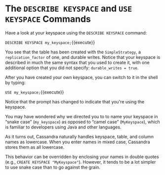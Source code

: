 # The `DESCRIBE KEYSPACE` and `USE KEYSPACE` Commands

Have a look at your keyspace using the `DESCRIBE KEYSPACE` command:

`DESCRIBE KEYSPACE my_keyspace;`{{execute}}

You see that the table has been created with the `SimpleStrategy`, a `replication_factor` of one, and durable writes. Notice that your keyspace is described in much the same syntax that you used to create it, with one additional option that you did not specify: `durable_writes = true`.

After you have created your own keyspace, you can switch to it in the shell by typing:

`USE my_keyspace;`{{execute}}

Notice that the prompt has changed to indicate that you're using the keyspace.

You may have wondered why we directed you to to name your keyspace in &ldquo;snake case&rdquo; (`my_keyspace`) as opposed to &ldquo;camel case&rdquo; (`MyKeyspace`), which is familiar to developers using Java and other languages.

As it turns out, Cassandra naturally handles keyspace, table, and column names as lowercase. When you enter names in mixed case, Cassandra stores them as all lowercase.

This behavior can be overridden by enclosing your names in double quotes (e.g., `CREATE KEYSPACE "MyKeyspace"`). However, it tends to be a lot simpler to use snake case than to go against the grain.
